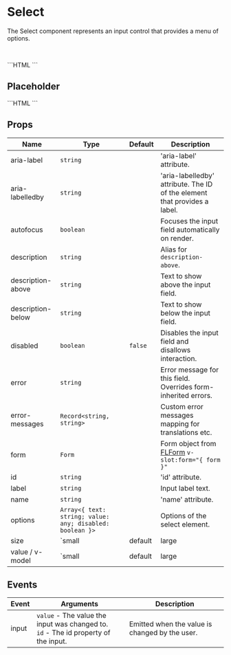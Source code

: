 # Select

The Select component represents an input control that provides a menu of options.

<br />

<FLSelect v-model="selected" :description-below="`You have selected option ${selected}.`" :options="[
  {
    text: 'Option 1', value: 1
  },
  {
    text: 'Option 2', value: 2
  },
  {
    text: 'Option 3', value: 3
  }
]"/>

<SourceCode>
```HTML
<FLSelect
  v-model="selected"
  :description-below="`You have selected option ${selected}.`"
  :options="[
  {
    text: 'Option 1', value: 1
  },
  {
    text: 'Option 2', value: 2
  },
  {
    text: 'Option 3', value: 3
  }
]"/>
```
</SourceCode>

## Placeholder

<FLSelect v-model="color" :description-below="`You have selected '${color}'.`" :options="[
  {
    text: 'Select one...', value: null, disabled: true
  },
  {
    text: 'Red', value: 'Red'
  },
  {
    text: 'Green', value: 'Green'
  },
  {
    text: 'Blue', value: 'Blue'
  }
]"/>

<SourceCode>
```HTML
<FLSelect 
  v-model="color"
  :description-below="`You have selected '${color}'.`"
  :options="[
  {
    text: 'Select one...', value: null, disabled: true
  },
  {
    text: 'Red', value: 'Red'
  },
  {
    text: 'Green', value: 'Green'
  },
  {
    text: 'Blue', value: 'Blue'
  }
]"/>
```
</SourceCode>

## Props

| Name              | Type                                                     | Default   | Description                                                               |
| ----------------- | -------------------------------------------------------- | --------- | ------------------------------------------------------------------------- |
| aria-label        | `string`                                                 |           | 'aria-label' attribute.                                                   |
| aria-labelledby   | `string`                                                 |           | 'aria-labelledby' attribute. The ID of the element that provides a label. |
| autofocus         | `boolean`                                                |           | Focuses the input field automatically on render.                          |
| description       | `string`                                                 |           | Alias for `description-above`.                                            |
| description-above | `string`                                                 |           | Text to show above the input field.                                       |
| description-below | `string`                                                 |           | Text to show below the input field.                                       |
| disabled          | `boolean`                                                | `false`   | Disables the input field and disallows interaction.                       |
| error             | `string`                                                 |           | Error message for this field. Overrides form-inherited errors.            |
| error-messages    | `Record<string, string>`                                 |           | Custom error messages mapping for translations etc.                       |
| form              | `Form`                                                   |           | Form object from [FLForm](/components/form) `v-slot:form="{ form }"`      |
| id                | `string`                                                 |           | 'id' attribute.                                                           |
| label             | `string`                                                 |           | Input label text.                                                         |
| name              | `string`                                                 |           | 'name' attribute.                                                         |
| options           | `Array<{ text: string; value: any; disabled: boolean }>` |           | Options of the select element.                                            |
| size              | `small | default | large | string`                       | `default` | Size of the input field.                                                  |
| value / v-model   | `small | default | large | string`                       | `default` | Value binding.                                                            |

## Events

| Event | Arguments                                                                              | Description                                    |
| ----- | -------------------------------------------------------------------------------------- | ---------------------------------------------- |
| input | `value` - The value the input was changed to.<br/>`id` - The id property of the input. | Emitted when the value is changed by the user. |

<script lang="ts">
import { Component, Vue } from 'vue-property-decorator';

@Component({})
export default class extends Vue {
  selected = 1;
  color = null;
}
</script>
